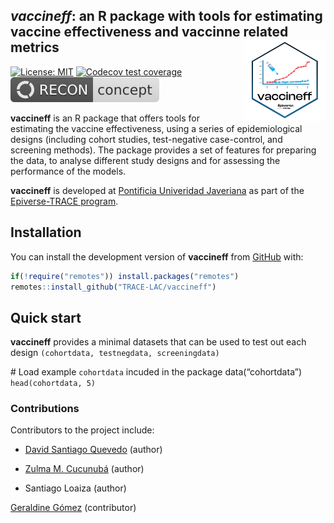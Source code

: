 
## *vaccineff*: an R package with tools for estimating vaccine effectiveness and vaccinne related metrics <img src="man/figures/vaccineff.png" align="right" width="130"/>

<!-- badges: start -->

[![License:
MIT](https://img.shields.io/badge/License-MIT-yellow.svg)](https://opensource.org/license/mit/)
[![Codecov test
coverage](https://codecov.io/gh/%7B%7B%20gh_repo%20%7D%7D/branch/main/graph/badge.svg)](https://app.codecov.io/gh/%7B%7B%20gh_repo%20%7D%7D?branch=main)
[![lifecycle-concept](https://raw.githubusercontent.com/reconverse/reconverse.github.io/master/images/badge-concept.svg)](https://www.reconverse.org/lifecycle.html#concept)

<!-- badges: end -->

**vaccineff** is an R package that offers tools for estimating the
vaccine effectiveness, using a series of epidemiological designs
(including cohort studies, test-negative case-control, and screening
methods). The package provides a set of features for preparing the data,
to analyse different study designs and for assessing the performance of
the models.

**vaccineff** is developed at [Pontificia Univeridad
Javeriana](https://www.javeriana.edu.co/inicio) as part of the
[Epiverse-TRACE program](https://data.org/initiatives/epiverse/).

## Installation

You can install the development version of **vaccineff** from
[GitHub](https://github.com/) with:

``` r
if(!require("remotes")) install.packages("remotes")
remotes::install_github("TRACE-LAC/vaccineff")
```

## Quick start

**vaccineff** provides a minimal datasets that can be used to test out
each design `(cohortdata, testnegdata, screeningdata)`

\# Load example `cohortdata` incuded in the package data(“cohortdata”)
`head(cohortdata, 5)`

### Contributions

Contributors to the project include:

- [David Santiago Quevedo](https://github.com/davidsantiagoquevedo)
  (author)

- [Zulma M. Cucunubá](https://github.com/zmcucunuba) (author)

- Santiago Loaiza (author)

[Geraldine Gómez](https://github.com/megamezl) (contributor)

